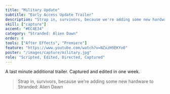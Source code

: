 ```yaml
---
title: "Military Update"
subtitle: "Early Access Update Trailer"
description: "Strap in, survivors, because we're adding some new hardware to Stranded: Alien Dawn"
skill: ["capture"]
accent: "#EC4E34"
category: "Stranded: Alien Dawn"
order: 4
tools: ["After Effects", "Premiere"]
feature: "https://www.youtube.com/watch?v=NZxzH9EKYo0"
poster: "/images/capture/military.jpg"
role: "Scripted, Edited, Directed, Captured"
---
```


A last minute additional trailer. Captured and edited in one week.

> Strap in, survivors, because we're adding some new hardware to Stranded: Alien Dawn
